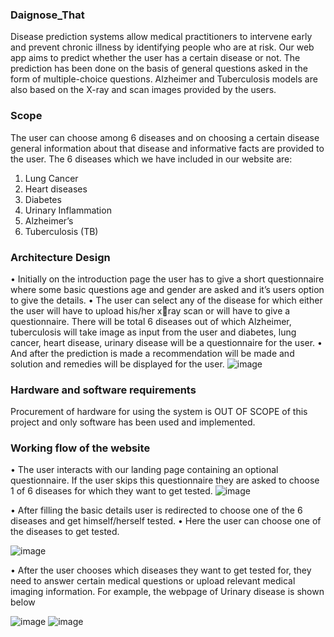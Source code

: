 ### Daignose_That
Disease prediction systems allow medical practitioners to intervene early and prevent chronic  illness by identifying people who are at risk. Our web app aims to predict whether the user has a certain disease or not. The prediction  has been done on the basis of general questions asked in the form of multiple-choice  questions.  Alzheimer and Tuberculosis models are also based on the X-ray and scan images provided by  the users. 
### Scope
The user can choose among 6 diseases and on choosing a certain disease general information 
about that disease and informative facts are provided to the user. 
The 6 diseases which we have included in our website are:
1. Lung Cancer 
2. Heart diseases
3. Diabetes 
4. Urinary Inflammation 
5. Alzheimer’s 
6. Tuberculosis (TB)

### Architecture Design
• Initially on the introduction page the user has to give a short questionnaire where some basic 
questions age and gender are asked and it’s users option to give the details.
• The user can select any of the disease for which either the user will have to upload his/her xray scan or will have to give a questionnaire. There will be total 6 diseases out of which 
Alzheimer, tuberculosis will take image as input from the user and diabetes, lung cancer, heart 
disease, urinary disease will be a questionnaire for the user. 
• And after the prediction is made a recommendation will be made and solution and remedies 
will be displayed for the user.
![image](https://user-images.githubusercontent.com/93005927/226123830-a8dcc6fb-4e84-4992-8ac5-036be44d27ff.png)

### Hardware and software requirements
Procurement of hardware for using the system is OUT OF SCOPE of this project and only software has been used and implemented.

### Working flow of the website
• The user interacts with our landing page containing an optional questionnaire. If the user skips this questionnaire they are asked to choose 1 of 6 diseases for which they want to get tested.
![image](https://user-images.githubusercontent.com/93005927/226124337-6fd41b34-881f-457d-b13f-c3ff31078253.png)

• After filling the basic details user is redirected to choose one of the 6 diseases and get 
himself/herself tested.
• Here the user can choose one of the diseases to get tested.

![image](https://user-images.githubusercontent.com/93005927/226124482-1bda5acc-f9e3-4bd6-bd2c-968555173207.png)

• After the user chooses which diseases they want to get tested for, they need to answer certain 
medical questions or upload relevant medical imaging information. 
For example, the webpage of Urinary disease is shown below

![image](https://user-images.githubusercontent.com/93005927/226124551-0d99ca48-460a-427f-9f8a-fea8cf6a5a7b.png)
![image](https://user-images.githubusercontent.com/93005927/226124608-9ffa9ec4-8a34-4778-91fd-d5b7c878055b.png)



